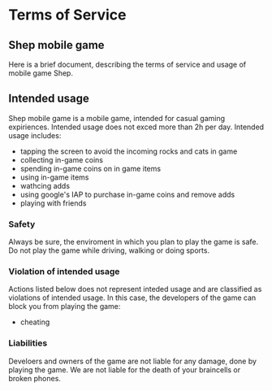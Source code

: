 # Terms of Service
## Shep mobile game

Here is a brief document, describing the terms of service and usage of mobile game Shep.

## Intended usage

Shep mobile game is a mobile game, intended for casual gaming expiriences. Intended usage does not exced more than 2h per day. Intended usage includes:
- tapping the screen to avoid the incoming rocks and cats in game
- collecting in-game coins 
- spending in-game coins on in game items 
- using in-game items
- wathcing adds 
- using google's IAP to purchase in-game coins and remove adds
- playing with friends

### Safety 
Always be sure, the enviroment in which you plan to play the game is safe. Do not play the game while driving, walking or doing sports. 

### Violation of intended usage
Actions listed below does not represent inteded usage and are classified as violations of intended usage. In this case, the developers of the game can block you from playing the game:
- cheating

### Liabilities
Develoers and owners of the game are not liable for any damage, done by playing the game. We are not liable for the death of your braincells or broken phones. 
